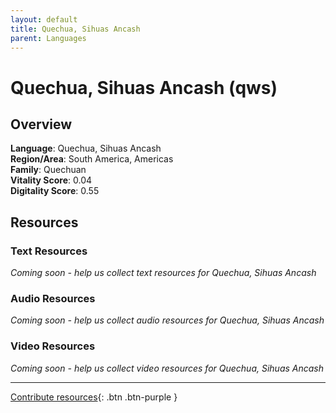 ```yaml
---
layout: default
title: Quechua, Sihuas Ancash
parent: Languages
---
```


# Quechua, Sihuas Ancash (qws)

## Overview

**Language**: Quechua, Sihuas Ancash  
**Region/Area**: South America, Americas  
**Family**: Quechuan  
**Vitality Score**: 0.04  
**Digitality Score**: 0.55  

## Resources

### Text Resources
*Coming soon - help us collect text resources for Quechua, Sihuas Ancash*

### Audio Resources
*Coming soon - help us collect audio resources for Quechua, Sihuas Ancash*

### Video Resources
*Coming soon - help us collect video resources for Quechua, Sihuas Ancash*

---

[Contribute resources](https://fairtrain.github.io/){: .btn .btn-purple }
